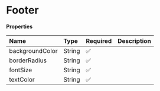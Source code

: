 # Footer

**Properties**

| Name            | Type   | Required | Description |
| :-------------- | :----- | :------- | :---------- |
| backgroundColor | String | ✅       |             |
| borderRadius    | String | ✅       |             |
| fontSize        | String | ✅       |             |
| textColor       | String | ✅       |             |
